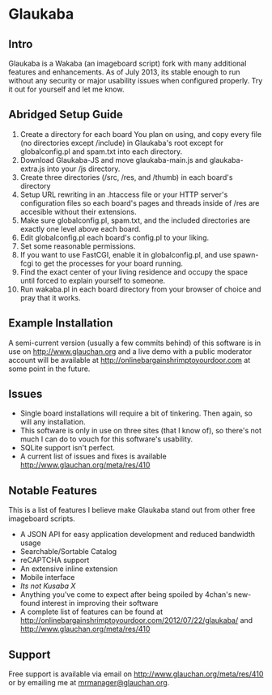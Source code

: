 Glaukaba
========

## Intro ##
Glaukaba is a Wakaba (an imageboard script) fork with many additional features and enhancements. As of July 2013, its stable enough to run without any security or major usability issues when configured properly. Try it out for yourself and let me know.

## Abridged Setup Guide ##
1. Create a directory for each board You plan on using, and copy every file (no directories except /include) in Glaukaba's root except for globalconfig.pl and spam.txt into each directory.
2. Download Glaukaba-JS and move glaukaba-main.js and glaukaba-extra.js into your /js directory.
3. Create three directories (/src, /res, and /thumb) in each board's directory
4. Setup URL rewriting in an .htaccess file or your HTTP server's configuration files so each board's pages and threads inside of /res are accesible without their extensions.
5. Make sure globalconfig.pl, spam.txt, and the included directories are exactly one level above each board.
6. Edit globalconfig.pl each board's config.pl to your liking.
7. Set some reasonable permissions.
8. If you want to use FastCGI, enable it in globalconfig.pl, and use spawn-fcgi to get the processes for your board running.
9. Find the exact center of your living residence and occupy the space until forced to explain yourself to someone.
10. Run wakaba.pl in each board directory from your browser of choice and pray that it works.
	
## Example Installation ##
A semi-current version (usually a few commits behind) of this software is in use on http://www.glauchan.org and a live demo with a public moderator account will be available at http://onlinebargainshrimptoyourdoor.com at some point in the future.

## Issues ##
- Single board installations will require a bit of tinkering. Then again, so will any installation.
- This software is only in use on three sites (that I know of), so there's not much I can do to vouch for this software's usability.
- SQLite support isn't perfect.
- A current list of issues and fixes is available http://www.glauchan.org/meta/res/410

## Notable Features ##
This is a list of features I believe make Glaukaba stand out from other free imageboard scripts.
- A JSON API for easy application development and reduced bandwidth usage
- Searchable/Sortable Catalog
- reCAPTCHA support
- An extensive inline extension
- Mobile interface
- *Its not Kusaba X*
- Anything you've come to expect after being spoiled by 4chan's new-found interest in improving their software
- A complete list of features can be found at http://onlinebargainshrimptoyourdoor.com/2012/07/22/glaukaba/ and http://www.glauchan.org/meta/res/410

## Support ##
Free support is available via email on http://www.glauchan.org/meta/res/410 or by emailing me at mrmanager@glauchan.org.
